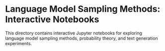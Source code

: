 # Language Model Sampling Methods: Interactive Notebooks

This directory contains interactive Jupyter notebooks for exploring language model sampling methods, probability theory,
and text generation experiments.
